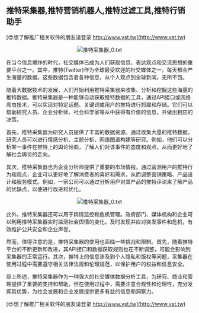 ## **推特采集器,推特营销机器人,推特过滤工具,推特行销助手**

[😍想了解推广相关软件的朋友请登录 http://www.vst.tw](http://www.vst.tw)

 <center><img src="https://vst.tw/MP4/tuiguang/png/8.png" alt="推特采集器_0.txt"></center>

在当今信息爆炸的时代，社交媒体已成为人们获取信息、表达观点和交流思想的重要平台之一。其中，推特(Twitter)作为全球最受欢迎的社交媒体之一，每天都会产生海量的数据。这些数据包含着各种信息，从个人观点到全球新闻，无所不包。

随着大数据技术的发展，人们开始利用推特采集器来收集、分析和挖掘这些海量的推特数据。推特采集器是一种能够自动获取推特数据的工具，通过API接口或网络爬虫技术，可以实现对特定话题、关键词或用户的推特进行抓取和存储。它们可以帮助研究人员、企业分析师、社会科学家等从中获得有价值的信息，并做出相应的决策。

首先，推特采集器为研究人员提供了丰富的数据资源。通过收集大量的推特数据，研究人员可以进行情感分析、主题分析、网络图谱构建等研究。例如，他们可以分析某一事件在推特上的舆论倾向，了解人们对该事件的态度和观点，从而更好地了解社会舆论的走向。

其次，推特采集器也为企业分析师提供了重要的市场情报。通过监测用户的推特行为和观点，企业可以更好地了解消费者的喜好和需求，从而调整营销策略、产品设计和服务模式。例如，一家公司可以通过分析用户对其产品的推特评论来了解产品的优缺点，以便进行改进和优化。

 <center><img src="https://vst.tw/MP4/tuiguang/png/1.png" alt="推特采集器_0.txt"></center>

此外，推特采集器还可以用于舆情监控和危机管理。政府部门、媒体机构和企业可以利用推特采集器实时监测社会舆情的变化，及时发现并应对突发事件和危机，有效维护公共安全和企业声誉。

然而，值得注意的是，推特采集器的使用也面临一些挑战和限制。首先，随着推特平台的不断更新和改进，其API接口和数据获取规则也在不断调整，可能会影响到采集器的正常运行。其次，推特上的信息涉及到个人隐私和版权等问题，采集器在使用过程中需要遵守相关法律法规和伦理规范，以保护用户的权益和信息安全。

综上所述，推特采集器作为一种强大的社交媒体数据分析工具，为研究、商业和管理提供了重要的支持和帮助。但在使用过程中，需要注意合规性和伦理性，充分发挥其优势，为社会发展和企业发展提供更多有益的信息和洞察力。

[😍想了解推广相关软件的朋友请登录 http://www.vst.tw](http://www.vst.tw)



